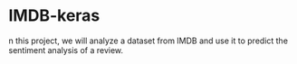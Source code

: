 # IMDB-keras
n this project, we will analyze a dataset from IMDB and use it to predict the sentiment analysis of a review.
